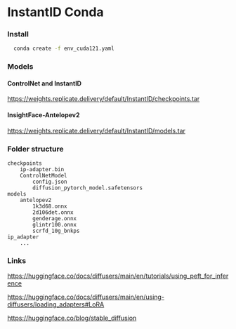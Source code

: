 # InstantID Conda

### Install

```bash
  conda create -f env_cuda121.yaml
```

### Models

#### ControlNet and InstantID
https://weights.replicate.delivery/default/InstantID/checkpoints.tar


#### InsightFace-Antelopev2

https://weights.replicate.delivery/default/InstantID/models.tar

### Folder structure
    checkpoints
        ip-adapter.bin
        ControlNetModel
            config.json
            diffusion_pytorch_model.safetensors
    models
        antelopev2
            1k3d68.onnx
            2d106det.onnx
            genderage.onnx
            glintr100.onnx
            scrfd_10g_bnkps
    ip_adapter
        ...


### Links
https://huggingface.co/docs/diffusers/main/en/tutorials/using_peft_for_inference

https://huggingface.co/docs/diffusers/main/en/using-diffusers/loading_adapters#LoRA

https://huggingface.co/blog/stable_diffusion



